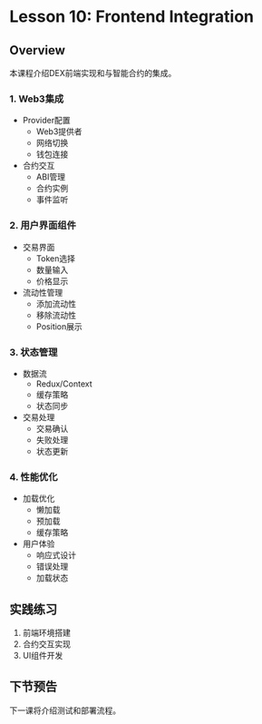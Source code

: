# Lesson 10: Frontend Integration

## Overview
本课程介绍DEX前端实现和与智能合约的集成。

### 1. Web3集成
- Provider配置
  * Web3提供者
  * 网络切换
  * 钱包连接
- 合约交互
  * ABI管理
  * 合约实例
  * 事件监听

### 2. 用户界面组件
- 交易界面
  * Token选择
  * 数量输入
  * 价格显示
- 流动性管理
  * 添加流动性
  * 移除流动性
  * Position展示

### 3. 状态管理
- 数据流
  * Redux/Context
  * 缓存策略
  * 状态同步
- 交易处理
  * 交易确认
  * 失败处理
  * 状态更新

### 4. 性能优化
- 加载优化
  * 懒加载
  * 预加载
  * 缓存策略
- 用户体验
  * 响应式设计
  * 错误处理
  * 加载状态

## 实践练习
1. 前端环境搭建
2. 合约交互实现
3. UI组件开发

## 下节预告
下一课将介绍测试和部署流程。
